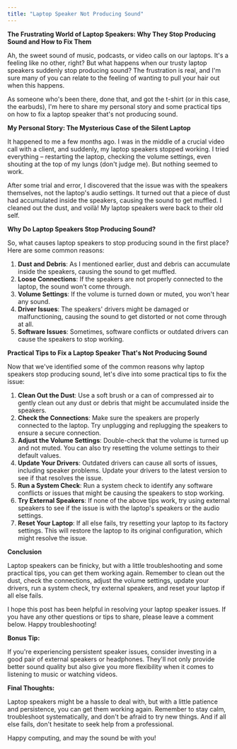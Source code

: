 ```yaml
---
title: "Laptop Speaker Not Producing Sound"
---
```


**The Frustrating World of Laptop Speakers: Why They Stop Producing Sound and How to Fix Them**

 Ah, the sweet sound of music, podcasts, or video calls on our laptops. It's a feeling like no other, right? But what happens when our trusty laptop speakers suddenly stop producing sound? The frustration is real, and I'm sure many of you can relate to the feeling of wanting to pull your hair out when this happens.

As someone who's been there, done that, and got the t-shirt (or in this case, the earbuds), I'm here to share my personal story and some practical tips on how to fix a laptop speaker that's not producing sound.

**My Personal Story: The Mysterious Case of the Silent Laptop**

It happened to me a few months ago. I was in the middle of a crucial video call with a client, and suddenly, my laptop speakers stopped working. I tried everything – restarting the laptop, checking the volume settings, even shouting at the top of my lungs (don't judge me). But nothing seemed to work.

After some trial and error, I discovered that the issue was with the speakers themselves, not the laptop's audio settings. It turned out that a piece of dust had accumulated inside the speakers, causing the sound to get muffled. I cleaned out the dust, and voilà! My laptop speakers were back to their old self.

**Why Do Laptop Speakers Stop Producing Sound?**

So, what causes laptop speakers to stop producing sound in the first place? Here are some common reasons:

1. **Dust and Debris**: As I mentioned earlier, dust and debris can accumulate inside the speakers, causing the sound to get muffled.
2. **Loose Connections**: If the speakers are not properly connected to the laptop, the sound won't come through.
3. **Volume Settings**: If the volume is turned down or muted, you won't hear any sound.
4. **Driver Issues**: The speakers' drivers might be damaged or malfunctioning, causing the sound to get distorted or not come through at all.
5. **Software Issues**: Sometimes, software conflicts or outdated drivers can cause the speakers to stop working.

**Practical Tips to Fix a Laptop Speaker That's Not Producing Sound**

Now that we've identified some of the common reasons why laptop speakers stop producing sound, let's dive into some practical tips to fix the issue:

1. **Clean Out the Dust**: Use a soft brush or a can of compressed air to gently clean out any dust or debris that might be accumulated inside the speakers.
2. **Check the Connections**: Make sure the speakers are properly connected to the laptop. Try unplugging and replugging the speakers to ensure a secure connection.
3. **Adjust the Volume Settings**: Double-check that the volume is turned up and not muted. You can also try resetting the volume settings to their default values.
4. **Update Your Drivers**: Outdated drivers can cause all sorts of issues, including speaker problems. Update your drivers to the latest version to see if that resolves the issue.
5. **Run a System Check**: Run a system check to identify any software conflicts or issues that might be causing the speakers to stop working.
6. **Try External Speakers**: If none of the above tips work, try using external speakers to see if the issue is with the laptop's speakers or the audio settings.
7. **Reset Your Laptop**: If all else fails, try resetting your laptop to its factory settings. This will restore the laptop to its original configuration, which might resolve the issue.

**Conclusion**

Laptop speakers can be finicky, but with a little troubleshooting and some practical tips, you can get them working again. Remember to clean out the dust, check the connections, adjust the volume settings, update your drivers, run a system check, try external speakers, and reset your laptop if all else fails.

I hope this post has been helpful in resolving your laptop speaker issues. If you have any other questions or tips to share, please leave a comment below. Happy troubleshooting!

**Bonus Tip:**

If you're experiencing persistent speaker issues, consider investing in a good pair of external speakers or headphones. They'll not only provide better sound quality but also give you more flexibility when it comes to listening to music or watching videos.

**Final Thoughts:**

Laptop speakers might be a hassle to deal with, but with a little patience and persistence, you can get them working again. Remember to stay calm, troubleshoot systematically, and don't be afraid to try new things. And if all else fails, don't hesitate to seek help from a professional.

Happy computing, and may the sound be with you!
